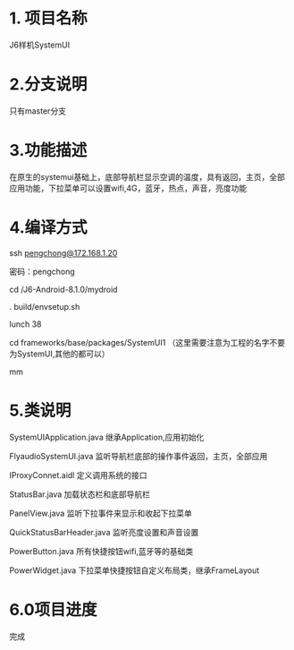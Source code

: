 # 1. 项目名称

J6样机SystemUI

# 2.分支说明

只有master分支

# 3.功能描述

在原生的systemui基础上，底部导航栏显示空调的温度，具有返回，主页，全部应用功能，下拉菜单可以设置wifi,4G，蓝牙，热点，声音，亮度功能

# 4.编译方式

ssh pengchong@172.168.1.20

密码：pengchong

cd  /J6-Android-8.1.0/mydroid

. build/envsetup.sh

lunch 38

cd frameworks/base/packages/SystemUI1  （这里需要注意为工程的名字不要为SystemUI,其他的都可以）

mm

# 5.类说明

SystemUIApplication.java 继承Application,应用初始化

FlyaudioSystemUI.java 监听导航栏底部的操作事件返回，主页，全部应用

IProxyConnet.aidl 定义调用系统的接口

StatusBar.java 加载状态栏和底部导航栏

PanelView.java 监听下拉事件来显示和收起下拉菜单

QuickStatusBarHeader.java 监听亮度设置和声音设置

PowerButton.java 所有快捷按钮wifi,蓝牙等的基础类

PowerWidget.java 下拉菜单快捷按钮自定义布局类，继承FrameLayout

# 6.0项目进度
完成




